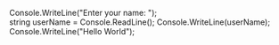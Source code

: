   Console.WriteLine("Enter your name: ");  
  string userName = Console.ReadLine(); 
  Console.WriteLine(userName);
  Console.WriteLine("Hello World");

